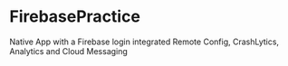 # FirebasePractice

Native App with a Firebase login integrated
Remote Config, CrashLytics, Analytics and Cloud Messaging
